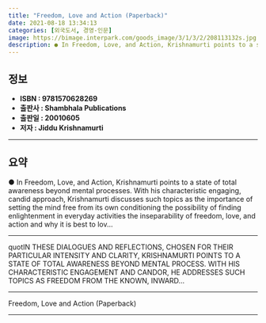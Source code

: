 ```yaml
---
title: "Freedom, Love and Action (Paperback)"
date: 2021-08-18 13:34:13
categories: [외국도서, 경영-인문]
image: https://bimage.interpark.com/goods_image/3/1/3/2/208113132s.jpg
description: ● In Freedom, Love, and Action, Krishnamurti points to a state of total awareness beyond mental processes. With his characteristic engaging, candid approach, K
---
```


## **정보**

- **ISBN : 9781570628269**
- **출판사 : Shambhala Publications**
- **출판일 : 20010605**
- **저자 : Jiddu Krishnamurti**

------



## **요약**

●  In Freedom, Love, and Action, Krishnamurti points to a state of total awareness beyond mental processes. With his characteristic engaging, candid approach, Krishnamurti discusses such topics as the importance of setting the mind free from its own conditioning the possibility of finding enlightenment in everyday activities the inseparability of freedom, love, and action and why it is best to lov...

------

quotIN THESE DIALOGUES AND REFLECTIONS, CHOSEN FOR THEIR PARTICULAR INTENSITY AND CLARITY, KRISHNAMURTI POINTS TO A STATE OF TOTAL AWARENESS BEYOND MENTAL PROCESS. WITH HIS CHARACTERISTIC ENGAGEMENT AND CANDOR, HE ADDRESSES SUCH TOPICS AS FREEDOM FROM THE KNOWN, INWARD... 

------


Freedom, Love and Action (Paperback) 

------


